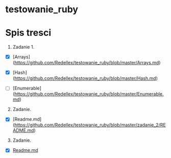 # testowanie_ruby

Spis tresci
=
1. Zadanie 1.

  - [x] [Arrays] (https://github.com/Redellex/testowanie_ruby/blob/master/Arrays.md)
  
  - [x] [Hash] (https://github.com/Redellex/testowanie_ruby/blob/master/Hash.md)
  
  - [ ] [Enumerable] (https://github.com/Redellex/testowanie_ruby/blob/master/Enumerable.md)

2. Zadanie.

  - [x] [Readme.md] (https://github.com/Redellex/testowanie_ruby/blob/master/zadanie_2/README.md)
 
3. Zadanie.
  - [x] [Readme.md](https://github.com/Redellex/testowanie_ruby/blob/master/zadanie_3/README.md)
